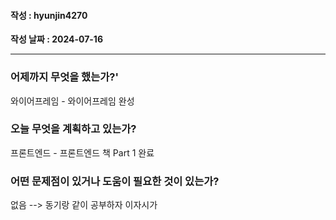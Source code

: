 #### 작성 : hyunjin4270

**작성 날짜 : 2024-07-16**

---

### 어제까지 무엇을 했는가?'
와이어프레임
    - 와이어프레임 완성

### 오늘 무엇을 계획하고 있는가?
프론트엔드
    - 프론트엔드 책 Part 1 완료

### 어떤 문제점이 있거나 도움이 필요한 것이 있는가?
없음
--> 동기랑 같이 공부하자 이자시가